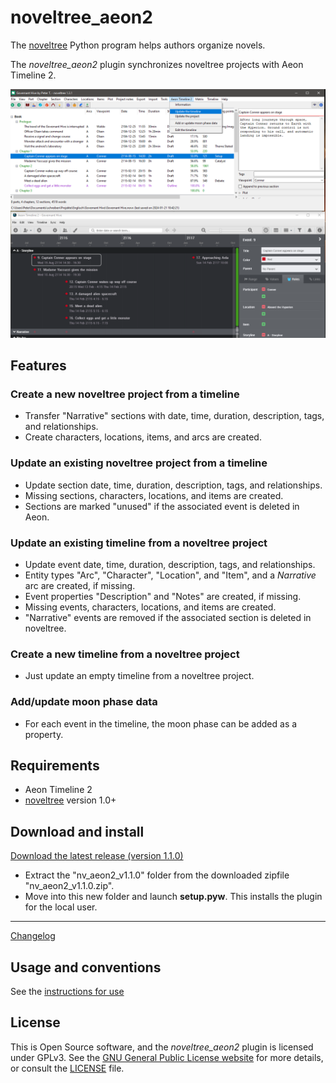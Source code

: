 # noveltree_aeon2

The [noveltree](https://peter88213.github.io/noveltree/) Python program helps authors organize novels.  

The *noveltree_aeon2* plugin synchronizes noveltree projects with Aeon Timeline 2.

![Screenshot](Screenshots/screen01.png)

## Features

### Create a new noveltree project from a timeline

- Transfer "Narrative" sections with date, time, duration, description, tags, and relationships.
- Create characters, locations, items, and arcs are created.

### Update an existing noveltree project from a timeline

- Update section date, time, duration, description, tags, and relationships.
- Missing sections, characters, locations, and items are created.
- Sections are marked "unused" if the associated event is deleted in Aeon.

### Update an existing timeline from a noveltree project

- Update event date, time, duration, description, tags, and relationships.
- Entity types "Arc", "Character", "Location", and "Item", and a *Narrative* arc are created, if missing.
- Event properties "Description" and "Notes" are created, if missing.
- Missing events, characters, locations, and items are created.
- "Narrative" events are removed if the associated section is deleted in noveltree.

### Create a new timeline from a noveltree project

- Just update an empty timeline from a noveltree project.

### Add/update moon phase data

- For each event in the timeline, the moon phase can be added as a property.


## Requirements

- Aeon Timeline 2 
- [noveltree](https://peter88213.github.io/noveltree/) version 1.0+

## Download and install

[Download the latest release (version 1.1.0)](https://github.com/peter88213/noveltree_aeon2/raw/main/dist/nv_aeon2_v1.1.0.zip)

- Extract the "nv_aeon2_v1.1.0" folder from the downloaded zipfile "nv_aeon2_v1.1.0.zip".
- Move into this new folder and launch **setup.pyw**. This installs the plugin for the local user.

---

[Changelog](changelog)

## Usage and conventions

See the [instructions for use](usage)


## License

This is Open Source software, and the *noveltree_aeon2* plugin is licensed under GPLv3. See the
[GNU General Public License website](https://www.gnu.org/licenses/gpl-3.0.en.html) for more
details, or consult the [LICENSE](https://github.com/peter88213/noveltree_aeon2/blob/main/LICENSE) file.


 




